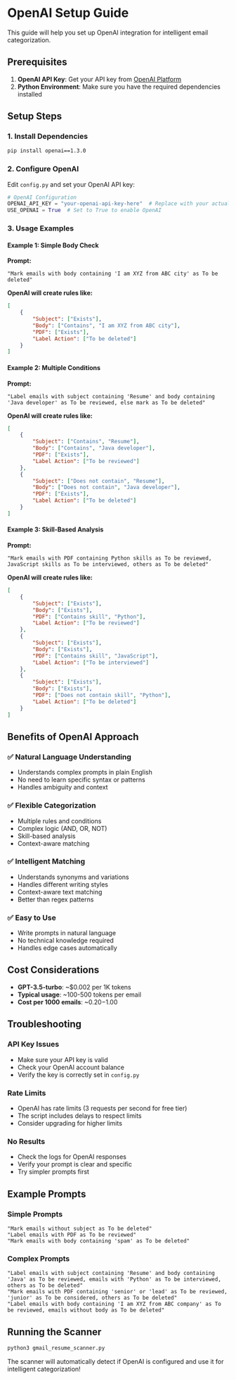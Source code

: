 # OpenAI Setup Guide

This guide will help you set up OpenAI integration for intelligent email categorization.

## Prerequisites

1. **OpenAI API Key**: Get your API key from [OpenAI Platform](https://platform.openai.com/api-keys)
2. **Python Environment**: Make sure you have the required dependencies installed

## Setup Steps

### 1. Install Dependencies

```bash
pip install openai==1.3.0
```

### 2. Configure OpenAI

Edit `config.py` and set your OpenAI API key:

```python
# OpenAI Configuration
OPENAI_API_KEY = "your-openai-api-key-here"  # Replace with your actual API key
USE_OPENAI = True  # Set to True to enable OpenAI
```

### 3. Usage Examples

#### Example 1: Simple Body Check
**Prompt:**
```
"Mark emails with body containing 'I am XYZ from ABC city' as To be deleted"
```

**OpenAI will create rules like:**
```json
[
    {
        "Subject": ["Exists"],
        "Body": ["Contains", "I am XYZ from ABC city"],
        "PDF": ["Exists"],
        "Label Action": ["To be deleted"]
    }
]
```

#### Example 2: Multiple Conditions
**Prompt:**
```
"Label emails with subject containing 'Resume' and body containing 'Java developer' as To be reviewed, else mark as To be deleted"
```

**OpenAI will create rules like:**
```json
[
    {
        "Subject": ["Contains", "Resume"],
        "Body": ["Contains", "Java developer"],
        "PDF": ["Exists"],
        "Label Action": ["To be reviewed"]
    },
    {
        "Subject": ["Does not contain", "Resume"],
        "Body": ["Does not contain", "Java developer"],
        "PDF": ["Exists"],
        "Label Action": ["To be deleted"]
    }
]
```

#### Example 3: Skill-Based Analysis
**Prompt:**
```
"Mark emails with PDF containing Python skills as To be reviewed, JavaScript skills as To be interviewed, others as To be deleted"
```

**OpenAI will create rules like:**
```json
[
    {
        "Subject": ["Exists"],
        "Body": ["Exists"],
        "PDF": ["Contains skill", "Python"],
        "Label Action": ["To be reviewed"]
    },
    {
        "Subject": ["Exists"],
        "Body": ["Exists"],
        "PDF": ["Contains skill", "JavaScript"],
        "Label Action": ["To be interviewed"]
    },
    {
        "Subject": ["Exists"],
        "Body": ["Exists"],
        "PDF": ["Does not contain skill", "Python"],
        "Label Action": ["To be deleted"]
    }
]
```

## Benefits of OpenAI Approach

### ✅ **Natural Language Understanding**
- Understands complex prompts in plain English
- No need to learn specific syntax or patterns
- Handles ambiguity and context

### ✅ **Flexible Categorization**
- Multiple rules and conditions
- Complex logic (AND, OR, NOT)
- Skill-based analysis
- Context-aware matching

### ✅ **Intelligent Matching**
- Understands synonyms and variations
- Handles different writing styles
- Context-aware text matching
- Better than regex patterns

### ✅ **Easy to Use**
- Write prompts in natural language
- No technical knowledge required
- Handles edge cases automatically

## Cost Considerations

- **GPT-3.5-turbo**: ~$0.002 per 1K tokens
- **Typical usage**: ~100-500 tokens per email
- **Cost per 1000 emails**: ~$0.20-$1.00

## Troubleshooting

### API Key Issues
- Make sure your API key is valid
- Check your OpenAI account balance
- Verify the key is correctly set in `config.py`

### Rate Limits
- OpenAI has rate limits (3 requests per second for free tier)
- The script includes delays to respect limits
- Consider upgrading for higher limits

### No Results
- Check the logs for OpenAI responses
- Verify your prompt is clear and specific
- Try simpler prompts first

## Example Prompts

### Simple Prompts
```
"Mark emails without subject as To be deleted"
"Label emails with PDF as To be reviewed"
"Mark emails with body containing 'spam' as To be deleted"
```

### Complex Prompts
```
"Label emails with subject containing 'Resume' and body containing 'Java' as To be reviewed, emails with 'Python' as To be interviewed, others as To be deleted"
"Mark emails with PDF containing 'senior' or 'lead' as To be reviewed, 'junior' as To be considered, others as To be deleted"
"Label emails with body containing 'I am XYZ from ABC company' as To be reviewed, emails without body as To be deleted"
```

## Running the Scanner

```bash
python3 gmail_resume_scanner.py
```

The scanner will automatically detect if OpenAI is configured and use it for intelligent categorization! 